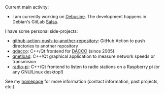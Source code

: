 Current main activity:
 * I am currently working on [Debusine](https://salsa.debian.org/freexian-team/debusine). The development happens in Debian's GitLab [Salsa](https://salsa.debian.org/carlespina).

I have some personal side-projects:
 * [github-action-push-to-another-repository](https://github.com/cpina/github-action-push-to-another-repository): GitHub Action to push directories to another repository
 * [qdacco](https://github.com/cpina/qdacco): C++/Qt frontend for [DACCO](http://catalandictionary.org/) (since 2005)
 * [qnetload](https://github.com/cpina/qnetload): C++/Qt graphical application to measure network speeds or transmision
 * [radio-pi](https://github.com/cpina/radio-pi): C++/Qt frontend to listen to radio stations on a Raspberry pi (or any GNU/Linux desktop!)

See my [homepage](https://carles.pina.cat) for more information (contact information, past projects, etc.).

<!--
**cpina/cpina** is a ✨ _special_ ✨ repository because its `README.md` (this file) appears on your GitHub profile.

Here are some ideas to get you started:

- 🔭 I’m currently working on ...
- 🌱 I’m currently learning ...
- 👯 I’m looking to collaborate on ...
- 🤔 I’m looking for help with ...
- 💬 Ask me about ...
- 📫 How to reach me: ...
- 😄 Pronouns: ...
- ⚡ Fun fact: ...
-->
